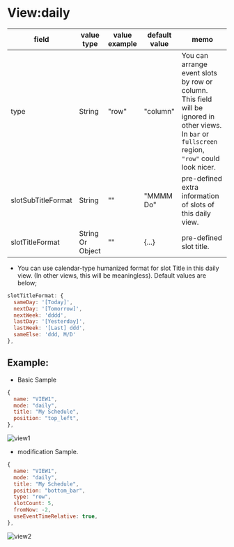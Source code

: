 # View:daily
|field |value type |value example |default value |memo |
|---|---|---|---|---|
|type |String |"row" |"column" | You can arrange event slots by row or column. This field will be ignored in other views. In `bar` or `fullscreen` region, `"row"` could look nicer.
|slotSubTitleFormat |String |"" |"MMMM Do" |pre-defined extra information of slots of this daily view.
|slotTitleFormat |String Or Object |"" | {...} |pre-defined slot title.
- You can use calendar-type humanized format for slot Title in this daily view. (In other views, this will be meaningless). Default values are below;
```js
slotTitleFormat: {
  sameDay: '[Today]',
  nextDay: '[Tomorrow]',
  nextWeek: 'dddd',
  lastDay: '[Yesterday]',
  lastWeek: '[Last] ddd',
  sameElse: 'ddd, M/D'
},
```

## Example:
- Basic Sample
```js
{
  name: "VIEW1",
  mode: "daily",
  title: "My Schedule",
  position: "top_left",
},
```
![view1](https://github.com/eouia/MMM-CalendarExt2/blob/master/screenshot/view1.png)
- modification Sample.
```js
{
  name: "VIEW1",
  mode: "daily",
  title: "My Schedule",
  position: "bottom_bar",
  type: "row",
  slotCount: 5,
  fromNow: -2,
  useEventTimeRelative: true,
},
```
![view2](https://github.com/eouia/MMM-CalendarExt2/blob/master/screenshot/view2.png)
